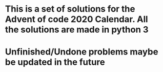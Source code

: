 # This is a set of solutions for the Advent of code 2020 Calendar. All the solutions are made in python 3
# Unfinished/Undone problems maybe be updated in the future